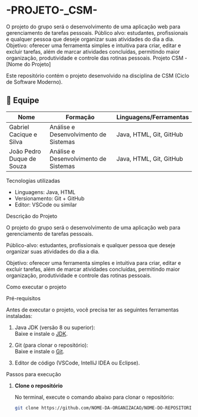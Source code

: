 # -PROJETO-_CSM-
O projeto do grupo será o desenvolvimento de uma aplicação web para gerenciamento de tarefas pessoais.
Público alvo: estudantes, profissionais e qualquer pessoa que deseje organizar suas atividades do dia a dia.
Objetivo: oferecer uma ferramenta simples e intuitiva para criar, editar e excluir tarefas, além de marcar atividades concluídas, permitindo maior organização, produtividade e controle das rotinas pessoais.
Projeto CSM - [Nome do Projeto]

Este repositório contém o projeto desenvolvido na disciplina de CSM (Ciclo de Software Moderno).

## 👥 Equipe

| Nome                         | Formação                                 | Linguagens/Ferramentas   |
|------------------------------|------------------------------------------|---------------------------|
| Gabriel Cacique e Silva      | Análise e Desenvolvimento de Sistemas    | Java, HTML, Git, GitHub   |
| João Pedro Duque de Souza    | Análise e Desenvolvimento de Sistemas    | Java, HTML, Git, GitHub   |

 Tecnologias utilizadas

- Linguagens: Java, HTML
- Versionamento: Git + GitHub
- Editor: VSCode ou similar

 Descrição do Projeto

O projeto do grupo será o desenvolvimento de uma aplicação web para gerenciamento de tarefas pessoais.

Público-alvo: estudantes, profissionais e qualquer pessoa que deseje organizar suas atividades do dia a dia.

Objetivo: oferecer uma ferramenta simples e intuitiva para criar, editar e excluir tarefas, além de marcar atividades concluídas, permitindo maior organização, produtividade e controle das rotinas pessoais.

 Como executar o projeto
 
Pré-requisitos

Antes de executar o projeto, você precisa ter as seguintes ferramentas instaladas:

1. Java JDK (versão 8 ou superior):  
   Baixe e instale o [JDK](https://www.oracle.com/java/technologies/javase-jdk11-downloads.html).

2. Git (para clonar o repositório):  
   Baixe e instale o [Git](https://git-scm.com/).

3. Editor de código (VSCode, IntelliJ IDEA ou Eclipse).
   
Passos para execução

1. **Clone o repositório**

   No terminal, execute o comando abaixo para clonar o repositório:
   ```bash
   git clone https://github.com/NOME-DA-ORGANIZACAO/NOME-DO-REPOSITORIO.git
